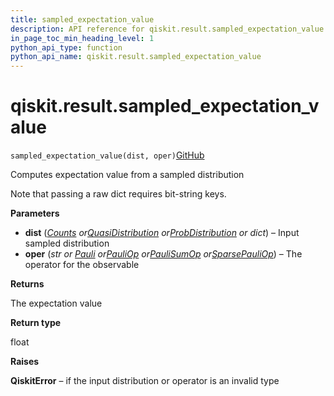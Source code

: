 ```yaml
---
title: sampled_expectation_value
description: API reference for qiskit.result.sampled_expectation_value
in_page_toc_min_heading_level: 1
python_api_type: function
python_api_name: qiskit.result.sampled_expectation_value
---
```


<span id="qiskit-result-sampled-expectation-value" />

# qiskit.result.sampled\_expectation\_value

<span id="qiskit.result.sampled_expectation_value" />

`sampled_expectation_value(dist, oper)`[GitHub](https://github.com/qiskit/qiskit/tree/stable/0.43/qiskit/result/sampled_expval.py "view source code")

Computes expectation value from a sampled distribution

Note that passing a raw dict requires bit-string keys.

**Parameters**

*   **dist** ([*Counts*](qiskit.result.Counts "qiskit.result.Counts")  *or*[*QuasiDistribution*](qiskit.result.QuasiDistribution "qiskit.result.QuasiDistribution")  *or*[*ProbDistribution*](qiskit.result.ProbDistribution "qiskit.result.ProbDistribution") *or dict*) – Input sampled distribution
*   **oper** (*str or* [*Pauli*](qiskit.quantum_info.Pauli "qiskit.quantum_info.Pauli")  *or*[*PauliOp*](qiskit.opflow.primitive_ops.PauliOp "qiskit.opflow.primitive_ops.PauliOp")  *or*[*PauliSumOp*](qiskit.opflow.primitive_ops.PauliSumOp "qiskit.opflow.primitive_ops.PauliSumOp")  *or*[*SparsePauliOp*](qiskit.quantum_info.SparsePauliOp "qiskit.quantum_info.SparsePauliOp")) – The operator for the observable

**Returns**

The expectation value

**Return type**

float

**Raises**

**QiskitError** – if the input distribution or operator is an invalid type


